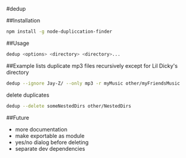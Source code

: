 #dedup

##Installation
```bash
npm install -g node-dupliccation-finder
```

##Usage
```bash
dedup <options> <directory> <directory>...
```

##Example
lists duplicate mp3 files recursively except for Lil Dicky's directory
```bash
dedup --ignore Jay-Z/ --only mp3 -r myMusic other/myFriendsMusic
```


delete duplicates
```bash
dedup --delete someNestedDirs other/NestedDirs
```

##Future
- more documentation
- make exportable as module
- yes/no dialog before deleting
- separate dev dependencies

